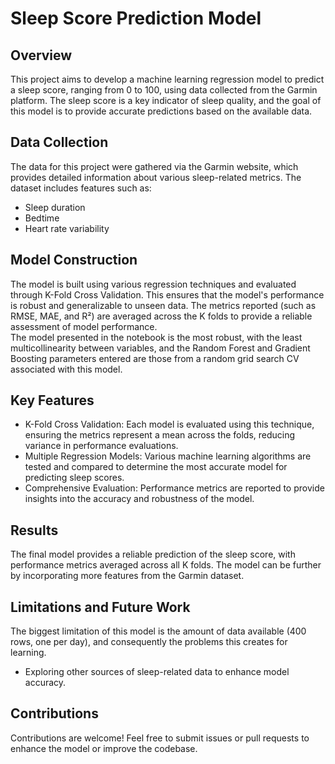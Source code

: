 # Sleep Score Prediction Model

## Overview
This project aims to develop a machine learning regression model to predict a sleep score, ranging from 0 to 100, using data collected from the Garmin platform. The sleep score is a key indicator of sleep quality, and the goal of this model is to provide accurate predictions based on the available data.

## Data Collection
The data for this project were gathered via the Garmin website, which provides detailed information about various sleep-related metrics. The dataset includes features such as:

- Sleep duration
- Bedtime
- Heart rate variability

## Model Construction
The model is built using various regression techniques and evaluated through K-Fold Cross Validation. This ensures that the model's performance is robust and generalizable to unseen data. The metrics reported (such as RMSE, MAE, and R²) are averaged across the K folds to provide a reliable assessment of model performance.     
The model presented in the notebook is the most robust, with the least multicollinearity between variables, and the Random Forest and Gradient Boosting parameters entered are those from a random grid search CV associated with this model.

## Key Features
- K-Fold Cross Validation: Each model is evaluated using this technique, ensuring the metrics represent a mean across the folds, reducing variance in performance evaluations.
- Multiple Regression Models: Various machine learning algorithms are tested and compared to determine the most accurate model for predicting sleep scores.
- Comprehensive Evaluation: Performance metrics are reported to provide insights into the accuracy and robustness of the model.

## Results
The final model provides a reliable prediction of the sleep score, with performance metrics averaged across all K folds. The model can be further by incorporating more features from the Garmin dataset.

## Limitations and Future Work
The biggest limitation of this model is the amount of data available (400 rows, one per day), and consequently the problems this creates for learning.
- Exploring other sources of sleep-related data to enhance model accuracy.

## Contributions
Contributions are welcome! Feel free to submit issues or pull requests to enhance the model or improve the codebase.
